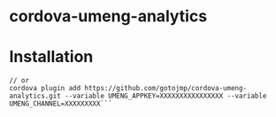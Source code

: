 # cordova-umeng-analytics

# Installation

```ionic plugin add https://github.com/gotojmp/cordova-umeng-analytics.git --variable UMENG_APPKEY=XXX --variable UMENG_CHANNEL=XXX
// or
cordova plugin add https://github.com/gotojmp/cordova-umeng-analytics.git --variable UMENG_APPKEY=XXXXXXXXXXXXXXXX --variable UMENG_CHANNEL=XXXXXXXXX```
